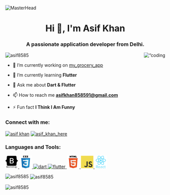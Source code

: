 ![MasterHead](
https://cdn-images-1.medium.com/fit/t/1600/480/1*vkfI4nFNheC5v0p7wzDtGg.gif
)
<h1 align="center">Hi 👋, I'm Asif Khan</h1>
<h3 align="center">A passionate application developer from Delhi.</h3>
<img  width =”400” align = "right" alt = “coding img” src =
"https://media0.giphy.com/media/Y4ak9Ki2GZCbJxAnJD/giphy.gif?cid=790b76110a3e5ff5b4853275f556b29e01fda3d4b15b49b0&rid=giphy.gif&ct=g"
>

<p align="left"> <img src="https://komarev.com/ghpvc/?username=asif8585&label=Profile%20views&color=0e75b6&style=flat" alt="asif8585" /> </p>

- 🔭 I’m currently working on [my_grocery_app](https://github.com/asif8585/my_grocery_app)

- 🌱 I’m currently learning **Flutter**

- 💬 Ask me about **Dart & Flutter**

- 📫 How to reach me **asifkhan858591@gmail.com**

- ⚡ Fun fact **I Think I Am Funny**

<h3 align="left">Connect with me:</h3>
<p align="left">
<a href="https://linkedin.com/in/asif khan" target="blank"><img align="center" src="https://raw.githubusercontent.com/rahuldkjain/github-profile-readme-generator/master/src/images/icons/Social/linked-in-alt.svg" alt="asif khan" height="30" width="40" /></a>
<a href="https://instagram.com/asif_khan_here" target="blank"><img align="center" src="https://raw.githubusercontent.com/rahuldkjain/github-profile-readme-generator/master/src/images/icons/Social/instagram.svg" alt="asif_khan_here" height="30" width="40" /></a>
</p>

<h3 align="left">Languages and Tools:</h3>
<p align="left"> <a href="https://getbootstrap.com" target="_blank" rel="noreferrer"> <img src="https://raw.githubusercontent.com/devicons/devicon/master/icons/bootstrap/bootstrap-plain-wordmark.svg" alt="bootstrap" width="40" height="40"/> </a> <a href="https://www.w3schools.com/css/" target="_blank" rel="noreferrer"> <img src="https://raw.githubusercontent.com/devicons/devicon/master/icons/css3/css3-original-wordmark.svg" alt="css3" width="40" height="40"/> </a> <a href="https://dart.dev" target="_blank" rel="noreferrer"> <img src="https://www.vectorlogo.zone/logos/dartlang/dartlang-icon.svg" alt="dart" width="40" height="40"/> </a> <a href="https://flutter.dev" target="_blank" rel="noreferrer"> <img src="https://www.vectorlogo.zone/logos/flutterio/flutterio-icon.svg" alt="flutter" width="40" height="40"/> </a> <a href="https://www.w3.org/html/" target="_blank" rel="noreferrer"> <img src="https://raw.githubusercontent.com/devicons/devicon/master/icons/html5/html5-original-wordmark.svg" alt="html5" width="40" height="40"/> </a> <a href="https://developer.mozilla.org/en-US/docs/Web/JavaScript" target="_blank" rel="noreferrer"> <img src="https://raw.githubusercontent.com/devicons/devicon/master/icons/javascript/javascript-original.svg" alt="javascript" width="40" height="40"/> </a> <a href="https://reactjs.org/" target="_blank" rel="noreferrer"> <img src="https://raw.githubusercontent.com/devicons/devicon/master/icons/react/react-original-wordmark.svg" alt="react" width="40" height="40"/> </a> </p>

<p><img align="left" src="https://github-readme-stats.vercel.app/api/top-langs?username=asif8585&show_icons=true&locale=en&layout=compact" alt="asif8585" /></p>

<p>&nbsp;<img align="center" src="https://github-readme-stats.vercel.app/api?username=asif8585&show_icons=true&locale=en" alt="asif8585" /></p>

<p><img align="center" src="https://github-readme-streak-stats.herokuapp.com/?user=asif8585&" alt="asif8585" /></p>
